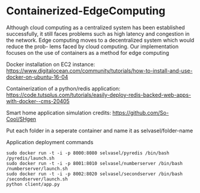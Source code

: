 # Containerized-EdgeComputing
Although cloud computing as a centralized system has been established successfully, it still faces problems such as high latency and congestion in the network. Edge computing moves to a decentralized system which would reduce the prob- lems faced by cloud computing. Our implementation focuses on the use of containers as a method for edge computing

Docker installation on EC2 instance: https://www.digitalocean.com/community/tutorials/how-to-install-and-use-docker-on-ubuntu-16-04

Containerization of a python/redis application: https://code.tutsplus.com/tutorials/easily-deploy-redis-backed-web-apps-with-docker--cms-20405

Smart home application simulation credits: https://github.com/So-Cool/SHgen

Put each folder in a seperate container and name it as selvasel/folder-name

Application deployment commands
```
sudo docker run -t -i -p 8000:8080 selvasel/pyredis /bin/bash /pyredis/launch.sh
sudo docker run -t -i -p 8001:8010 selvasel/numberserver /bin/bash /numberserver/launch.sh
sudo docker run -t -i -p 8002:8020 selvasel/secondserver /bin/bash /secondserver/launch.sh
python client/app.py
```
